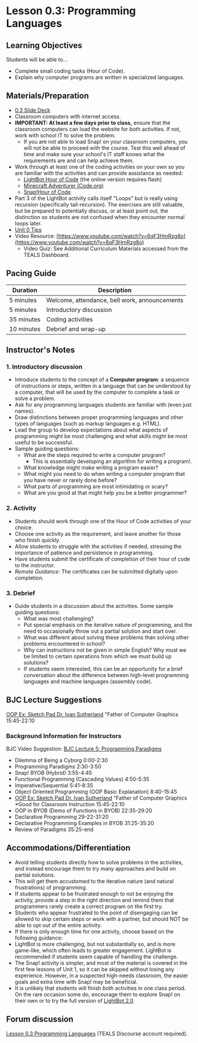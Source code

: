 # Lesson 0.3: Programming Languages

## Learning Objectives

Students will be able to...

* Complete small coding tasks (Hour of Code).
* Explain why computer programs are written in specialized languages.

## Materials/Preparation

* [0.3 Slide Deck](https://github.com/TEALSK12/introduction-to-computer-science/raw/master/slidedecks/TEALS%20SNAP%200.3.pptx)
* Classroom computers with internet access.
* **IMPORTANT: At least a few days prior to class,** ensure that the classroom computers can load the website for both activities.  If not, work with school IT to solve the problem.
  * If you are not able to load Snap! on your classroom computers, you will not be able to proceed with the course.  Test this well ahead of time and make sure your school's IT staff knows what the requirements are and can help achieve them.
* Work through at least one of the coding activities on your own so you are familiar with the activities and can provide assistance as needed:
  * [LightBot Hour of Code](http://lightbot.com/hour-of-code.html) (the online version requires flash)
  * [Minecraft Adventurer (Code.org)](https://studio.code.org/s/mc/stage/1/puzzle/1)
  * [Snap!Hour of Code](https://bjc.edc.org/hourofcode/#1)
* Part 3 of the LightBot activity calls itself "Loops" but is really using recursion (specifically tail-recursion). The exercises are still valuable, but be prepared to potentially discuss, or at least point out, the distinction so students are not confused when they encounter normal loops later.
* [Unit 0 Tips](unit_0_tips.md)
* Video Resource: [https://www.youtube.com/watch?v=6qF3HmRzg8o](https://www.youtube.com/watch?v=6qF3HmRzg8o)
  * Video Quiz: See Additional Curriculum Materials accessed from the TEALS Dashboard.

## Pacing Guide

| Duration   | Description                                   |
| --------- | -------------------------------------------- |
| 5 minutes  | Welcome, attendance, bell work, announcements |
| 5 minutes  | Introductory discussion                       |
| 35 minutes | Coding activities                             |
| 10 minutes | Debrief and wrap-up                           |

## Instructor's Notes

### 1.  Introductory discussion

* Introduce students to the concept of a **Computer program**: a sequence of instructions or steps, written in a language that can be understood by a computer, that will be used by the computer to complete a task or solve a problem.
* Ask for any programming languages students are familiar with (even just names).
* Draw distinctions between proper programming languages and other types of languages (such as markup languages e.g. HTML).
* Lead the group to develop expectations about what aspects of programming might be most challenging and what skills might be most useful to be successful.
* Sample guiding questions:
  * What are the steps required to write a computer program?
    * This is essentially developing an algorithm for writing a program!.
  * What knowledge might make writing a program easier?
  * What might you need to do when writing a computer program that you have never or rarely done before?
  * What parts of programming are most intimidating or scary?
  * What are you good at that might help you be a better programmer?

### 2. Activity

* Students should work through one of the Hour of Code activities of your choice.
* Choose one activity as the requirement, and leave another for those who finish quickly.
* Allow students to struggle with the activities if needed, stressing the importance of patience and persistence in programming.
* Have students submit the certificate of completion of their hour of code to the instructor.
* _Remote Guidance_: The certificates can be submitted digitally upon completion.

### 3. Debrief

* Guide students in a discussion about the activities. Some sample guiding questions:
  * What was most challenging?
  * Put special emphasis on the iterative nature of programming, and the need to occasionally throw out a partial solution and start over.
  * What was different about solving these problems than solving other problems encountered in school?
  * Why can instructions not be given in simple English? Why must we be limited to certain operations from which we must build up solutions?
  * If students seem interested, this can be an opportunity for a brief conversation about the difference between high-level programming languages and machine languages (assembly code).

## BJC Lecture Suggestions

[OOP Ex: Sketch Pad Dr. Ivan Sutherland](http://www.youtube.com/watch?v=_4ScHcLvQnw&t=15m45s) "Father of Computer Graphics  15:45-22:10

### Background Information for Instructors

BJC Video Suggestion: [BJC Lecture 5: Programming Paradigms](https://www.youtube.com/watch?v=_4ScHcLvQnw)

* Dilemma of Being a Cyborg 0:00-2:30
* Programming Paradigms 2:30-3:50
* Snap! BYOB (Hybrid) 3:55-4:45
* Functional Programming (Cascading Values) 4:50-5:35
* Imperative/Sequential 5:41-8:35
* Object Oriented Programming (OOP Basic Explanation) 8:40-15:45
* [OOP Ex: Sketch Pad Dr. Ivan Sutherland](http://www.youtube.com/watch?v=_4ScHcLvQnw&t=15m45s) "Father of Computer Graphics *Good for Classroom Instruction 15:45-22:10
* OOP in BYOB (Demo of Functions in BYOB) 22:35-29:20
* Declarative Programming 29-22-31:20
* Declarative Programming Examples in BYOB 31:25-35:20
* Review of Paradigms 35:25-end

## Accommodations/Differentiation

* Avoid telling students directly how to solve problems in the activities, and instead encourage them to try many approaches and build on partial solutions.
* This will get them accustomed to the iterative nature (and natural frustrations) of programming.
* If students appear to be frustrated enough to not be enjoying the activity, provide a step in the right direction and remind them that programmers rarely create a correct program on the first try.
* Students who appear frustrated to the point of disengaging can be allowed to skip certain steps or work with a partner, but should NOT be able to opt out of the entire activity.
* If there is only enough time for one activity, choose based on the following guidance:
* LightBot is more challenging, but not substantially so, and is more game-like, which often leads to greater engagement.  LightBot is recommended if students seem capable of handling the challenge.
* The Snap! activity is simpler, and most of the material is covered in the first few lessons of Unit 1, so it can be skipped without losing any experience.  However, in a suspected high-needs classroom, the easier goals and extra time with Snap! may be beneficial.
* It is unlikely that students will finish _both_ activities in one class period.  On the rare occasion some do, encourage them to explore Snap! on their own or to try the full version of [LightBot 2.0](http://armorgames.com/play/6061/light-bot-20)

## Forum discussion

[Lesson 0.3 Programming Languages](http://forums.tealsk12.org/c/unit-0-beginnings/lesson-0-3-programming-languages) (TEALS Discourse account required).</a>
